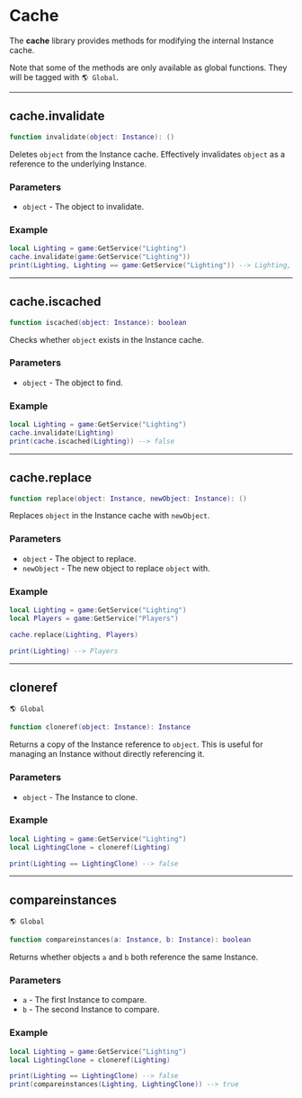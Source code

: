 # Cache

The **cache** library provides methods for modifying the internal Instance cache.

Note that some of the methods are only available as global functions. They will be tagged with `🌎 Global`.

---

## cache.invalidate

```lua
function invalidate(object: Instance): ()
```

Deletes `object` from the Instance cache. Effectively invalidates `object` as a reference to the underlying Instance.

### Parameters

 * `object` - The object to invalidate.

### Example

```lua
local Lighting = game:GetService("Lighting")
cache.invalidate(game:GetService("Lighting"))
print(Lighting, Lighting == game:GetService("Lighting")) --> Lighting, false
```

---

## cache.iscached

```lua
function iscached(object: Instance): boolean
```

Checks whether `object` exists in the Instance cache.

### Parameters

 * `object` - The object to find.

### Example

```lua
local Lighting = game:GetService("Lighting")
cache.invalidate(Lighting)
print(cache.iscached(Lighting)) --> false
```

---

## cache.replace

```lua
function replace(object: Instance, newObject: Instance): ()
```

Replaces `object` in the Instance cache with `newObject`.

### Parameters

 * `object` - The object to replace.
 * `newObject` - The new object to replace `object` with.

### Example

```lua
local Lighting = game:GetService("Lighting")
local Players = game:GetService("Players")

cache.replace(Lighting, Players)

print(Lighting) --> Players
```

---

## cloneref

`🌎 Global`

```lua
function cloneref(object: Instance): Instance
```

Returns a copy of the Instance reference to `object`. This is useful for managing an Instance without directly referencing it.

### Parameters

 * `object` - The Instance to clone.

### Example

```lua
local Lighting = game:GetService("Lighting")
local LightingClone = cloneref(Lighting)

print(Lighting == LightingClone) --> false
```

---

## compareinstances

`🌎 Global`

```lua
function compareinstances(a: Instance, b: Instance): boolean
```

Returns whether objects `a` and `b` both reference the same Instance.

### Parameters

 * `a` - The first Instance to compare.
 * `b` - The second Instance to compare.

### Example

```lua
local Lighting = game:GetService("Lighting")
local LightingClone = cloneref(Lighting)

print(Lighting == LightingClone) --> false
print(compareinstances(Lighting, LightingClone)) --> true
```
